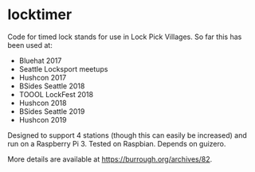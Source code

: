 # locktimer
Code for timed lock stands for use in Lock Pick Villages. So far this has been used at:
* Bluehat 2017
* Seattle Locksport meetups
* Hushcon 2017
* BSides Seattle 2018
* TOOOL LockFest 2018
* Hushcon 2018
* BSides Seattle 2019
* Hushcon 2019

Designed to support 4 stations (though this can easily be increased) and run on a Raspberry Pi 3. Tested on Raspbian. Depends on guizero.

More details are available at https://burrough.org/archives/82.

